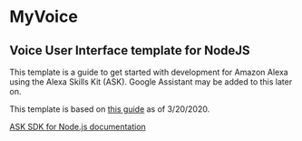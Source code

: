# MyVoice

## Voice User Interface template for NodeJS

This template is a guide to get started with development for Amazon Alexa using the Alexa Skills Kit (ASK). Google Assistant may be added to this later on.

This template is based on [this guide](https://developer.amazon.com/en-US/docs/alexa/alexa-skills-kit-sdk-for-nodejs/develop-your-first-skill.html) as of 3/20/2020.

[ASK SDK for Node.js documentation](http://ask-sdk-node-typedoc.s3-website-us-east-1.amazonaws.com)